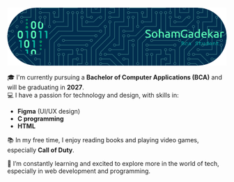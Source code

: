 ![Profile Image](https://github.com/SohamGadekar67/SohamGadekar67/blob/main/github-header-image.png)

🎓 I'm currently pursuing a **Bachelor of Computer Applications (BCA)** and will be graduating in **2027**.  
💻 I have a passion for technology and design, with skills in:
  - **Figma** (UI/UX design)
  - **C programming**
  - **HTML**

📚 In my free time, I enjoy reading books and playing video games, especially **Call of Duty**.

🔭 I’m constantly learning and excited to explore more in the world of tech, especially in web development and programming.

